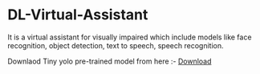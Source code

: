 # DL-Virtual-Assistant
It is a virtual assistant for visually impaired which include models like face recognition, object detection, text to speech, speech recognition.

Downlaod Tiny yolo pre-trained model from here :- <a href="https://github.com/OlafenwaMoses/ImageAI/releases/download/1.0/yolo-tiny.h5">Download</a> 
